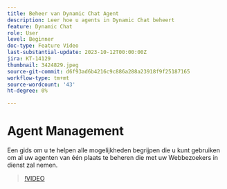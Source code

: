 ```yaml
---
title: Beheer van Dynamic Chat Agent
description: Leer hoe u agents in Dynamic Chat beheert
feature: Dynamic Chat
role: User
level: Beginner
doc-type: Feature Video
last-substantial-update: 2023-10-12T00:00:00Z
jira: KT-14129
thumbnail: 3424829.jpeg
source-git-commit: d6f93ad6b4216c9c886a288a23918f9f25187165
workflow-type: tm+mt
source-wordcount: '43'
ht-degree: 0%

---
```



# Agent Management

Een gids om u te helpen alle mogelijkheden begrijpen die u kunt gebruiken om al uw agenten van één plaats te beheren die met uw Webbezoekers in dienst zal nemen.


>[!VIDEO](https://video.tv.adobe.com/v/3447239/?learn=on&captions=dut)
